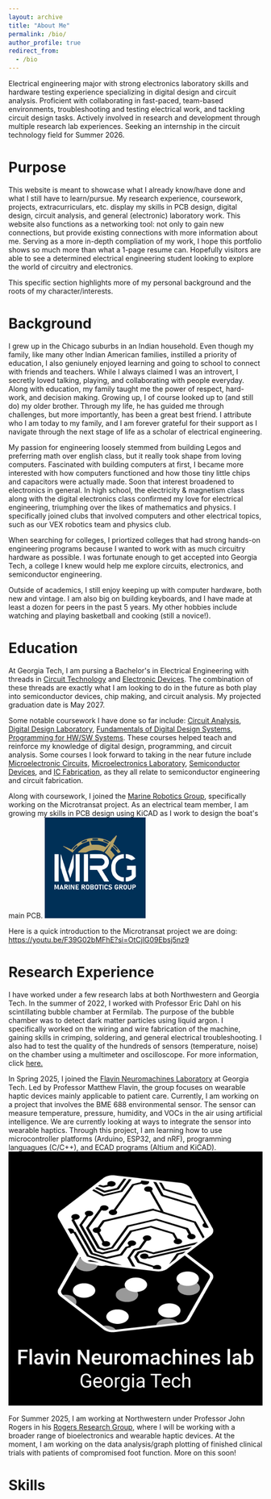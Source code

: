 ```yaml
---
layout: archive
title: "About Me"
permalink: /bio/
author_profile: true
redirect_from:
  - /bio
---
```

Electrical engineering major with strong electronics laboratory skills and hardware testing experience specializing in digital design and circuit analysis. Proficient with collaborating in fast-paced, team-based environments, troubleshooting and testing electrical work, and tackling circuit design tasks. Actively involved in research and development through multiple research lab experiences. Seeking an internship in the circuit technology field for Summer 2026.

Purpose
====
This website is meant to showcase what I already know/have done and what I still have to learn/pursue. My research experience, coursework, projects, extracurriculars, etc. display my skills in PCB design, digital design, circuit analysis, and general (electronic) laboratory work. This website also functions as a networking tool: not only to gain new connections, but provide existing connections with more information about me. Serving as a more in-depth compliation of my work, I hope this portfolio shows so much more than what a 1-page resume can. Hopefully visitors are able to see a determined electrical engineering student looking to explore the world of circuitry and electronics. 

This specific section highlights more of my personal background and the roots of my character/interests.

Background
====
I grew up in the Chicago suburbs in an Indian household. Even though my family, like many other Indian American families, instilled a priority of education, I also geniunely enjoyed learning and going to school to connect with friends and teachers. While I always claimed I was an introvert, I secretly loved talking, playing, and collaborating with people everyday. Along with education, my family taught me the power of respect, hard-work, and decision making. Growing up, I of course looked up to (and still do) my older brother. Through my life, he has guided me through challenges, but more importantly, has been a great best friend. I attribute who I am today to my family, and I am forever grateful for their support as I navigate through the next stage of life as a scholar of electrical engineering. 

My passion for engineering loosely stemmed from building Legos and preferring math over english class, but it really took shape from loving computers. Fascinated with building computers at first, I became more interested with how computers functioned and how those tiny little chips and capacitors were actually made. Soon that interest broadened to electronics in general. In high school, the electricity & magnetism class along with the digital electronics class confirmed my love for electrical engineering, triumphing over the likes of mathematics and physics. I specifically joined clubs that involved computers and other electrical topics, such as our VEX robotics team and physics club. 

When searching for colleges, I priortized colleges that had strong hands-on engineering programs because I wanted to work with as much circuitry hardware as possible. I was fortunate enough to get accepted into Georgia Tech, a college I knew would help me explore circuits, electronics, and semiconductor engineering. 

Outside of academics, I still enjoy keeping up with computer hardware, both new and vintage. I am also big on building keyboards, and I have made at least a dozen for peers in the past 5 years. My other hobbies include watching and playing basketball and cooking (still a novice!). 


Education
====
At Georgia Tech, I am pursing a Bachelor's in Electrical Engineering with threads in [Circuit Technology](https://ece.gatech.edu/circuit-technology-thread) and [Electronic Devices](https://ece.gatech.edu/electronic-optoelectronic-devices-thread). The combination of these threads are exactly what I am looking to do in the future as both play into semiconductor devices, chip making, and circuit analysis. My projected graduation date is May 2027.

Some notable coursework I have done so far include: [Circuit Analysis](https://ece.gatech.edu/courses/ece2040), [Digital Design Laboratory](https://ece.gatech.edu/courses/ece2031), [Fundamentals of Digital Design Systems](https://ece.gatech.edu/courses/ece2020), [Programming for HW/SW Systems](https://ece.gatech.edu/courses/ece2035). These courses helped teach and reinforce my knowledge of digital design, programming, and circuit analysis. Some courses I look forward to taking in the near future include [Microelectronic Circuits](https://ece.gatech.edu/courses/ece3040), [Microelectronics Laboratory](https://ece.gatech.edu/courses/ece3043), [Semiconductor Devices](https://ece.gatech.edu/courses/ece3450), and [IC Fabrication](https://ece.gatech.edu/courses/ece4452), as they all relate to semiconductor engineering and circuit fabrication.

Along with coursework, I joined the [Marine Robotics Group](https://www.gt-mrg.org/about), specifically working on the Microtransat project. As an electrical team member, I am growing my skills in PCB design using KiCAD as I work to design the boat's main PCB. [![mrg](/images/mrg.png)](https://www.gt-mrg.org/about)

Here is a quick introduction to the Microtransat project we are doing: <https://youtu.be/F39G02bMFhE?si=OtCjlG09Ebsj5nz9>

Research Experience
====
I have worked under a few research labs at both Northwestern and Georgia Tech. In the summer of 2022, I worked with Professor Eric Dahl on his scintillating bubble chamber at Fermilab. The purpose of the bubble chamber was to detect dark matter particles using liquid argon. I specifically worked on the wiring and wire fabrication of the machine, gaining skills in crimping, soldering, and general electrical troubleshooting. I also had to test the quality of the hundreds of sensors (temperature, noise) on the chamber using a multimeter and oscilloscope. For more information, click [here.](https://arxiv.org/abs/2207.12400)

In Spring 2025, I joined the [Flavin Neuromachines Laboratory](https://flavinlab.io/) at Georgia Tech. Led by Professor Matthew Flavin, the group focuses on wearable haptic devices mainly applicable to patient care. Currently, I am working on a project that involves the BME 688 environmental sensor. The sensor can measure temperature, pressure, humidity, and VOCs in the air using artificial intelligence. We are currently looking at ways to integrate the sensor into wearable haptics. Through this project, I am learning how to use microcontroller platforms (Arduino, ESP32, and nRF), programming languagues (C/C++), and ECAD programs (Altium and KiCAD). [![flavin](/images/flavin.png/)](https://flavinlab.io/)

For Summer 2025, I am working at Northwestern under Professor John Rogers in his [Rogers Research Group](https://rogersgroup.northwestern.edu/), where I will be working with a broader range of bioelectronics and wearable haptic devices. At the moment, I am working on the data analysis/graph plotting of finished clinical trials with patients of compromised foot function. More on this soon!

Skills
====







